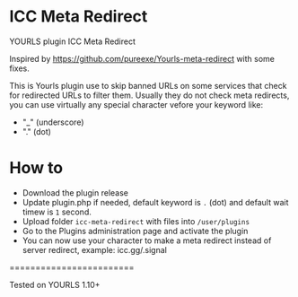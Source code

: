 # ICC Meta Redirect
YOURLS plugin ICC Meta Redirect

Inspired by https://github.com/pureexe/Yourls-meta-redirect with some fixes.

This is Yourls plugin use to skip banned URLs on some services that check for redirected URLs to filter them. Usually they do not check meta redirects, you can use virtually any special character vefore your keyword like:
* "_" (underscore)
* "." (dot)

How to
===================
* Download the plugin release
* Update plugin.php if needed, default keyword is `.` (dot) and default wait timew is `1` second.
* Upload folder `icc-meta-redirect` with files into `/user/plugins`
* Go to the Plugins administration page and activate the plugin
* You can now use your character to make a meta redirect instead of server redirect, example: icc.gg/.signal

========================

Tested on YOURLS 1.10+
